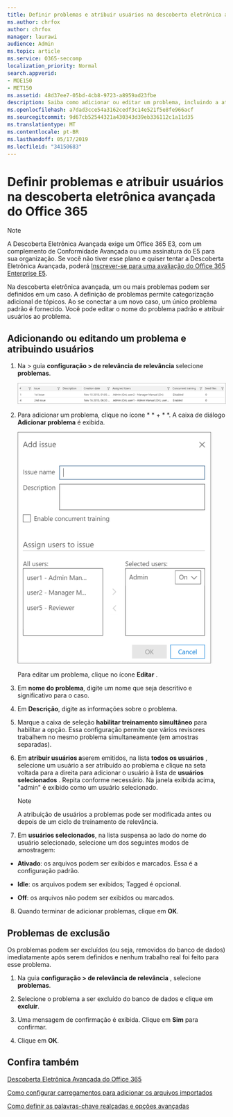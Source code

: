 ```yaml
---
title: Definir problemas e atribuir usuários na descoberta eletrônica avançada do Office 365
ms.author: chrfox
author: chrfox
manager: laurawi
audience: Admin
ms.topic: article
ms.service: O365-seccomp
localization_priority: Normal
search.appverid:
- MOE150
- MET150
ms.assetid: 48d37ee7-05bd-4cb8-9723-a8959ad23fbe
description: Saiba como adicionar ou editar um problema, incluindo a atribuição de usuários a ele ou a exclusão de um problema para um caso de descoberta eletrônica na descoberta eletrônica avançada do Office 365.
ms.openlocfilehash: a7dad3cce54a3162cedf3c14e521f5e8fe966acf
ms.sourcegitcommit: 9d67cb52544321a430343d39eb336112c1a11d35
ms.translationtype: MT
ms.contentlocale: pt-BR
ms.lasthandoff: 05/17/2019
ms.locfileid: "34150683"
---
```

# <a name="define-issues-and-assign-users-in-office-365-advanced-ediscovery"></a>Definir problemas e atribuir usuários na descoberta eletrônica avançada do Office 365

> [!NOTE]
> A Descoberta Eletrônica Avançada exige um Office 365 E3, com um complemento de Conformidade Avançada ou uma assinatura do E5 para sua organização. Se você não tiver esse plano e quiser tentar a Descoberta Eletrônica Avançada, poderá [Inscrever-se para uma avaliação do Office 365 Enterprise E5](https://go.microsoft.com/fwlink/p/?LinkID=698279). 
  
Na descoberta eletrônica avançada, um ou mais problemas podem ser definidos em um caso. A definição de problemas permite categorização adicional de tópicos. Ao se conectar a um novo caso, um único problema padrão é fornecido. Você pode editar o nome do problema padrão e atribuir usuários ao problema. 
  
## <a name="adding-or-editing-an-issue-and-assigning-users"></a>Adicionando ou editando um problema e atribuindo usuários

1. Na \> guia **configuração \> de relevância de relevância** selecione **problemas**.
    
    ![Problemas de instalação de relevância](media/dfd8f9ef-b167-4ed9-980e-00ae98a97169.png)
  
2. Para adicionar um problema, clique no ícone * * + * *. A caixa de diálogo **Adicionar problema** é exibida. 
    
    ![Problema de adição de instalação de Relevância](media/c8e94982-139a-472a-b85d-282f2d742046.png)
  
    Para editar um problema, clique no ícone **Editar** . 
    
3. Em **nome do problema**, digite um nome que seja descritivo e significativo para o caso. 
    
4. Em **Descrição**, digite as informações sobre o problema.
    
5. Marque a caixa de seleção **habilitar treinamento simultâneo** para habilitar a opção. Essa configuração permite que vários revisores trabalhem no mesmo problema simultaneamente (em amostras separadas). 
    
6. Em **atribuir usuários a**serem emitidos, na lista **todos os usuários** , selecione um usuário a ser atribuído ao problema e clique na seta voltada para a direita para adicionar o usuário à lista de **usuários selecionados** . Repita conforme necessário. Na janela exibida acima, "admin" é exibido como um usuário selecionado. 
    
    > [!NOTE]
    > A atribuição de usuários a problemas pode ser modificada antes ou depois de um ciclo de treinamento de relevância. 
  
7. Em **usuários selecionados**, na lista suspensa ao lado do nome do usuário selecionado, selecione um dos seguintes modos de amostragem: 
    
  - **Ativado**: os arquivos podem ser exibidos e marcados. Essa é a configuração padrão.
    
  - **Idle**: os arquivos podem ser exibidos; Tagged é opcional.
    
  - **Off**: os arquivos não podem ser exibidos ou marcados.
    
8. Quando terminar de adicionar problemas, clique em **OK**.
    
## <a name="deleting-issues"></a>Problemas de exclusão

Os problemas podem ser excluídos (ou seja, removidos do banco de dados) imediatamente após serem definidos e nenhum trabalho real foi feito para esse problema. 
  
1. Na guia **configuração \> de relevância de relevância** , selecione **problemas**.
    
2. Selecione o problema a ser excluído do banco de dados e clique em **excluir**.
    
3. Uma mensagem de confirmação é exibida. Clique em **Sim** para confirmar. 
    
4. Clique em **OK**.
    
## <a name="see-also"></a>Confira também

[Descoberta Eletrônica Avançada do Office 365](office-365-advanced-ediscovery.md)
  
[Como configurar carregamentos para adicionar os arquivos importados](set-up-loads-to-add-imported-files.md)
  
[Como definir as palavras-chave realçadas e opções avançadas](define-highlighted-keywords-and-advanced-options.md)

